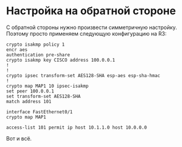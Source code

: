 # Настройка на обратной стороне

С обратной стороны нужно произвести симметричную настройку.  
Поэтому просто применяем следующую конфигурацию на R3:

```text
crypto isakmp policy 1
encr aes
authentication pre-share
crypto isakmp key CISCO address 100.0.0.1
!
!
crypto ipsec transform-set AES128-SHA esp-aes esp-sha-hmac 
! 
crypto map MAP1 10 ipsec-isakmp 
set peer 100.0.0.1
set transform-set AES128-SHA 
match address 101

interface FastEthernet0/1
crypto map MAP1

access-list 101 permit ip host 10.1.1.0 host 10.0.0.0
```

Вот и всё.
